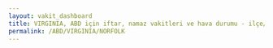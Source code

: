 ```yaml
---
layout: vakit_dashboard
title: VIRGINIA, ABD için iftar, namaz vakitleri ve hava durumu - ilçe/eyalet seç
permalink: /ABD/VIRGINIA/NORFOLK
---
```


<script type="text/javascript">
  var GLOBAL_COUNTRY = 'ABD';
  var GLOBAL_CITY = 'VIRGINIA';
  var GLOBAL_STATE = 'NORFOLK';
  var lat = 72;
  var lon = 21;
</script>
